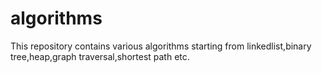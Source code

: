 # algorithms
This repository contains various algorithms starting from linkedlist,binary tree,heap,graph traversal,shortest path etc.     

